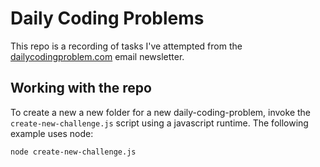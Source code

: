 # Daily Coding Problems

This repo is a recording of tasks I've attempted from the [dailycodingproblem.com](https://www.dailycodingproblem.com/)
email newsletter.

## Working with the repo

To create a new a new folder for a new daily-coding-problem, invoke the `create-new-challenge.js` script using a
javascript runtime. The following example uses node:

```
node create-new-challenge.js
```